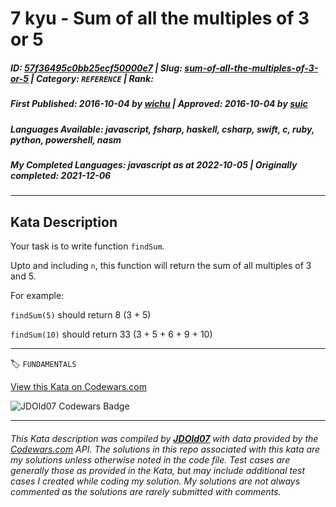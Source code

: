 # 7 kyu - Sum of all the multiples of 3 or 5

##### **ID**: [57f36495c0bb25ecf50000e7](https://www.codewars.com/kata/57f36495c0bb25ecf50000e7) | **Slug**: [sum-of-all-the-multiples-of-3-or-5](https://www.codewars.com/kata/57f36495c0bb25ecf50000e7) | **Category**: `REFERENCE` | **Rank**: <span style="color:white">7 kyu</span>

##### **First Published**: 2016-10-04 ***by*** [wichu](https://www.codewars.com/users/wichu) | **Approved**: 2016-10-04 ***by*** [suic](https://www.codewars.com/users/suic)

##### **Languages Available**: javascript, fsharp, haskell, csharp, swift, c, ruby, python, powershell, nasm

##### **My Completed Languages**: javascript ***as at*** 2022-10-05 | **Originally completed**: 2021-12-06

---

## Kata Description


Your task is to write function ```findSum```.



Upto and including ```n```, this function will return the sum of all multiples of 3 and 5.



For example:



```findSum(5)``` should return 8 (3 + 5)



```findSum(10)``` should return 33 (3 + 5 + 6 + 9 + 10)

---


🏷 `FUNDAMENTALS`


[View this Kata on Codewars.com](https://www.codewars.com/kata/57f36495c0bb25ecf50000e7)

![](https://www.codewars.com/users/jdold07/badges/large "JDOld07 Codewars Badge")

---

###### *This Kata description was compiled by [**JDOld07**](https://tpstech.dev) with data provided by the [Codewars.com](https://www.codewars.com) API.  The solutions in this repo associated with this kata are my solutions unless otherwise noted in the code file.  Test cases are generally those as provided in the Kata, but may include additional test cases I created while coding my solution.  My solutions are not always commented as the solutions are rarely submitted with comments.*
